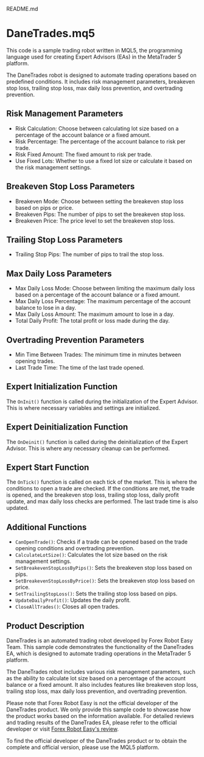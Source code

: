 README.md

# DaneTrades.mq5

This code is a sample trading robot written in MQL5, the programming language used for creating Expert Advisors (EAs) in the MetaTrader 5 platform. 

The DaneTrades robot is designed to automate trading operations based on predefined conditions. It includes risk management parameters, breakeven stop loss, trailing stop loss, max daily loss prevention, and overtrading prevention.

## Risk Management Parameters

- Risk Calculation: Choose between calculating lot size based on a percentage of the account balance or a fixed amount.
- Risk Percentage: The percentage of the account balance to risk per trade.
- Risk Fixed Amount: The fixed amount to risk per trade.
- Use Fixed Lots: Whether to use a fixed lot size or calculate it based on the risk management settings.

## Breakeven Stop Loss Parameters

- Breakeven Mode: Choose between setting the breakeven stop loss based on pips or price.
- Breakeven Pips: The number of pips to set the breakeven stop loss.
- Breakeven Price: The price level to set the breakeven stop loss.

## Trailing Stop Loss Parameters

- Trailing Stop Pips: The number of pips to trail the stop loss.

## Max Daily Loss Parameters

- Max Daily Loss Mode: Choose between limiting the maximum daily loss based on a percentage of the account balance or a fixed amount.
- Max Daily Loss Percentage: The maximum percentage of the account balance to lose in a day.
- Max Daily Loss Amount: The maximum amount to lose in a day.
- Total Daily Profit: The total profit or loss made during the day.

## Overtrading Prevention Parameters

- Min Time Between Trades: The minimum time in minutes between opening trades.
- Last Trade Time: The time of the last trade opened.

## Expert Initialization Function

The `OnInit()` function is called during the initialization of the Expert Advisor. This is where necessary variables and settings are initialized.

## Expert Deinitialization Function

The `OnDeinit()` function is called during the deinitialization of the Expert Advisor. This is where any necessary cleanup can be performed.

## Expert Start Function

The `OnTick()` function is called on each tick of the market. This is where the conditions to open a trade are checked. If the conditions are met, the trade is opened, and the breakeven stop loss, trailing stop loss, daily profit update, and max daily loss checks are performed. The last trade time is also updated.

## Additional Functions

- `CanOpenTrade()`: Checks if a trade can be opened based on the trade opening conditions and overtrading prevention.
- `CalculateLotSize()`: Calculates the lot size based on the risk management settings.
- `SetBreakevenStopLossByPips()`: Sets the breakeven stop loss based on pips.
- `SetBreakevenStopLossByPrice()`: Sets the breakeven stop loss based on price.
- `SetTrailingStopLoss()`: Sets the trailing stop loss based on pips.
- `UpdateDailyProfit()`: Updates the daily profit.
- `CloseAllTrades()`: Closes all open trades.

## Product Description

DaneTrades is an automated trading robot developed by Forex Robot Easy Team. This sample code demonstrates the functionality of the DaneTrades EA, which is designed to automate trading operations in the MetaTrader 5 platform.

The DaneTrades robot includes various risk management parameters, such as the ability to calculate lot size based on a percentage of the account balance or a fixed amount. It also includes features like breakeven stop loss, trailing stop loss, max daily loss prevention, and overtrading prevention.

Please note that Forex Robot Easy is not the official developer of the DaneTrades product. We only provide this sample code to showcase how the product works based on the information available. For detailed reviews and trading results of the DaneTrades EA, please refer to the official developer or visit [Forex Robot Easy's review](https://forexroboteasy.com/forex-robot-review/trade-manager-mt4-danetrades-automated-forex-software-review/).

To find the official developer of the DaneTrades product or to obtain the complete and official version, please use the MQL5 platform.
